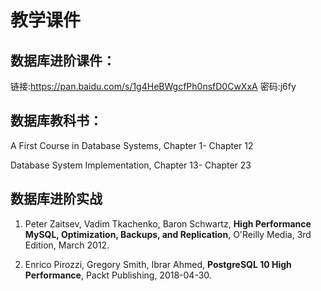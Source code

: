 # 教学课件

## 数据库进阶课件：

链接:https://pan.baidu.com/s/1g4HeBWgcfPh0nsfD0CwXxA 密码:j6fy

## 数据库教科书：

A First Course in Database Systems, Chapter 1- Chapter 12

Database System Implementation, Chapter 13- Chapter 23


## 数据库进阶实战

1. Peter Zaitsev, Vadim Tkachenko, Baron Schwartz, **High Performance MySQL, Optimization, Backups, and Replication**, O'Reilly Media, 3rd Edition, March 2012.  

2. Enrico Pirozzi, Gregory Smith, Ibrar Ahmed, **PostgreSQL 10 High Performance**, Packt Publishing, 2018-04-30.
